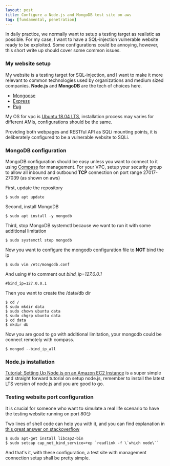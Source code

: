 ```yaml
---
layout: post
title: Configure a Node.js and MongoDB test site on aws
tag: [fundamental, penetration]
---
```


In daily practice, we normally want to setup a testing target as realistic as possible. For my case, I want to have a SQL-injection vulnerable website ready to be exploited. Some configurations could be annoying, however, this short write up should cover some common issues.

### My website setup

My website is a testing target for SQL-injection, and I want to make it more relevant to common technologies used by organizations and medium sized companies. **Node.js** and **MongoDB** are the tech of choices here.

- [Mongoose](https://mongoosejs.com/)
- [Express](https://expressjs.com/)
- [Pug](https://pugjs.org/)

My OS for vpc is [Ubuntu 18.04 LTS](http://releases.ubuntu.com/18.04/), installation process may varies for different AMIs, configurations should be the same.

Providing both webpages and RESTful API as SQLi mounting points, it is deliberately configured to be a vulnerable website to SQLi.

### MongoDB configuration

MongoDB configuration should be easy unless you want to connect to it using [Compass](https://docs.mongodb.com/compass/master/connect/) for management. For your VPC, setup your security group to allow all inbound and outbound **TCP** connection on port range 27017-27039 (as shown on aws)

First, update the repository

```shell
$ sudo apt update
```

Second, install MongoDB

```shell
$ sudo apt install -y mongodb
```

Third, stop MongoDB systemctl because we want to run it with some additional limitation

```shell
$ sudo systemctl stop mongodb
```

Now you want to configure the mongodb configuration file to **NOT** bind the ip

```shell
$ sudo vim /etc/mongodb.conf
```

And using \# to comment out *bind_ip=127.0.0.1*

```shell
#bind_ip=127.0.0.1
```

Then you want to create the /data/db dir

```shell
$ cd /
$ sudo mkdir data
$ sudo chown ubuntu data
$ sudo chgrp ubuntu data
$ cd data
$ mkdir db
```

Now you are good to go with additional limitation, your mongodb could be connect remotely with compass.

```shell
$ mongod --bind_ip_all
```

### Node.js installation

[Tutorial: Setting Up Node.js on an Amazon EC2 Instance](https://docs.aws.amazon.com/sdk-for-javascript/v2/developer-guide/setting-up-node-on-ec2-instance.html) is a super simple and straight forward tutorial on setup node.js, remember to install the latest LTS version of node.js and you are good to go.

### Testing website port configuration

It is crucial for someone who want to simulate a real life scenario to have the testing website running on port 80:smirk:

Two lines of shell code can help you with it, and you can find explanation in [this great answer on stackoverflow](https://stackoverflow.com/questions/23281895/node-js-eacces-error-when-listening-on-http-80-port-permission-denied)

```shell
$ sudo apt-get install libcap2-bin
$ sudo setcap cap_net_bind_service=+ep `readlink -f \`which node\``
```

And that's it, with these configuration, a test site with management connection setup shall be pretty simple.